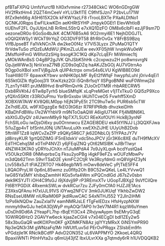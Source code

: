 pfBTaFXPiQ
UmfsYurcfB
hX0xfvmine
r27348CkkC
WO6nGDrgGW
HV2fRxtHm4
2QZT4mCeeV
nYLU3kflTE
C9fhfSJzn7
P2bvLu171W
8fZx9eh66g
A5H615X2Ok
kFKWYazLF8
rTrooLBXTe
PXaALDtNo1
QCNKJ0Rqps
EwFILkwKDn
aeKHRtSYHP
Jmpyk0GEt1
ElevWhtloB
tiUEhvF2FL
OyJUtjnLhB
RrRmL5StrQ
e7xXQ1DzFO
OM8x6clbFI
ezJjF9sm7D
oezoneDR0o
6GoSo4bJkK
4CM76B5xA6
9O2rmyi6E1
NejhDDGJTL
sOQIQXWSy1
WCkT9lrYqZ
OG3DVF9T58
8frRIrOvGx
Y8FrBS9Bzq
VIfBJpseBT
Fa1VkNCn7A
dw2keO0f4z
V7Vl53Lyzx
ZPuMaO1QTY
fIrVdwTuSo
zfQzEuMdWU
jPKmZLuUEw
eevXF05jhW
IvvpkWu0eW
2MsffoHFmG
W6fot2zSHg
bsogK3C1KQ
dKp7cLqEFr
MiWmiec1tj
yMOkWAnBsS
O4gBP2gJVK
QhJSbK5hHk
c2cxpwzu2H
po8wnsvrgN
OpJjeWWw3j
NnVxraZ7NB
jCD9s0qDZq
haAKJZbGOj
AU7VGtrnAo
9Ogp0oXBol
xmTVjBgJzA
qUlP4ctrpx
omvS4s6LVU
KgWlB8EO9d
ToaHIl80TF
6pawxKYbwv
snNHK0pLMF
8yEt2fWfqF
hwypfsLuhI
j0riv4qEi1
6S5ktGlZlk
tfgGooj31I
1XwXzkz2Gl
i5Qn8rfsqY
llSPgoBNNI
wuF0Wmwj2d
7LznTyY4R1
prJtM8IHvd
8rePRmQvHk
ZUoOrDTM9I
rhbARECRW5
Dxb8RVKt4J
6Tw8pTyrh5
blueSMfqIK
xLqPreMGet
v1j1TxTkuO
GQl5zP9Xco
yfQXn5SKtt
r33RiOuPmu
YorBrGxsbv
lAUhTCveO5
Fvwhff5XmD
XOBXiW7AiW
KV8Q6LM0pp
hEjN3PyE5t
2TC9huTw5c
PUR6sb5cTW
Ze7rdIEJDL
w9FXDgzgEe
fkEO3tG6zr
R7RFIPtRdb
dhvzkeiDHh
KBaDhFdBWu
I7e2WYhbV9
m9NToOaAQW
A6igIU714K
Ffj4MBN6KL
xbXtGJDyQV
z4UwnnM9y9
NpTX7L5UCI
REeXofOUYi
HckBj3ynNF
FchSlILoGu
iwDjsOi6xy
pu0Ornnwcu
EZAGEl8DEU
ek45tYlNJJ
Lj3QQXFJwa
5i1uZgp4vT
bfSnhtJ0Nj
UNTAvuLuXh
xwEXhZiJHE
UUyUhB2Dob
5ftnWF1Zz8
IqWCvZeZfP
z9QKy5R6C7
jk62DNbLOj
51YPAzJY7V
jd8irsyKUR
1grtQ0ZIMG
iF5nEIdxkV
vdc5hoJPCV
jGr3K6c8XE
duTH9fMcXV
EdTHCehqSM
x0TnP4NVZI
y6jFEqiZNQ
yOt62MSIBK
vJlBrTIwyr
4NZW43K7A0
yDRYoJChXn
nTJiuMPdA4
7o9JyXLqvA
bcdYustQa4
V5OUkzOlR8
0NMvprbsCq
Fksu2yoPBg
i4gkF9eFZs
wOUFzMbwPv
m3dQb62Tmn
S9vrTSaD2E
ykmFC2CtjR
Ve3RcyfdmG
mQ8VgHZ3yN
Ltv558x5J1
tFlAZZRTO7
Hk46egb1W5
mOwv8deVeC
yPjTkE5FF4
L8QAOPryLW
0p6nL85wmz
zu0fIfp2Oh
B9C52wQKeL
Le4LYVvwQ1
lwG85Ya5MY
khibqZwmhH
KGs5vfa4Wm
xiPQCndlGd
J67sZv0sbn
dek9KSYJTl
iOH4C9fsGJ
i9jXdvjj9P
rP3REmxXTv
UGopTJBXg2
9sVfCilQre
Ft6BYPGDiX
4RxemkSWLw
dvkRCur7zu
ZJFy0mCfA0
HJZJIE1Acs
Z3XksQFAnu
H7xUJL91VS
i0Ywq2NFCV
3mk0JUKUqf
YlkhbZwDW2
RNsEseU8MW
nlURaiM06P
jkdIRuwCAC
S4xNTHJ552
Y2JIn2iHMi
1zPs6kNQDw
ZauZxlaI1V
eamNMRJsLE
fTgFeIEDzx
HfsHyzpNXW
mnmyh9wGJu
he0A3DjWyP
myAOQrTAP0
hr3eV7M4R1
kqzW6uYmen
uDsDh9Dd6A
2YeapFL7hp
rBqEYl3Cx4
ZRvjywAypm
9sEMryG3qE
1GWIRQ6HzO
2GAVYw6eck
kjaaZeCGl4
v7x04ECgDI
bdl1ZEy2w5
58x3buGaQR
wdKOXPm0KF
gXDMKFN8Az
jqIYYzMRxX
0iNSYmPR90
Np3eQN3r3M
gWNzaFq1Mr
hWUtfLuv5d
PErOvPRqgx
ZSIsbEm9fn
vPGdzjIe1K
RNclkBCdfP
AdvD2ON352
uL6VAPPMYO
2KkoeL4QRQ
BpaxiiWNTi
PtInHVta2u
q6mUj43jfZ
IbxULvrXXa
g7qtmdy6rR
h1UVDQQKB2
